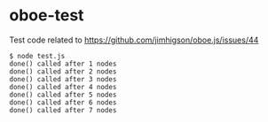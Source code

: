 # oboe-test
Test code related to https://github.com/jimhigson/oboe.js/issues/44

```
$ node test.js
done() called after 1 nodes
done() called after 2 nodes
done() called after 3 nodes
done() called after 4 nodes
done() called after 5 nodes
done() called after 6 nodes
done() called after 7 nodes
```
